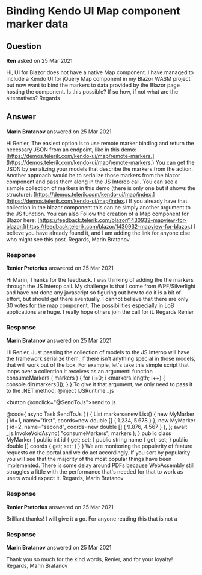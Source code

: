 # Binding Kendo UI Map component marker data

## Question

**Ren** asked on 25 Mar 2021

Hi, UI for Blazor does not have a native Map component. I have managed to include a Kendo UI for jQuery Map component in my Blazor WASM project but now want to bind the markers to data provided by the Blazor page hosting the component. Is this possible? If so how, if not what are the alternatives? Regards

## Answer

**Marin Bratanov** answered on 25 Mar 2021

Hi Renier, The easiest option is to use remote marker binding and return the necessary JSON from an endpoint, like in this demo: [https://demos.telerik.com/kendo-ui/map/remote-markers.](https://demos.telerik.com/kendo-ui/map/remote-markers.) You can get the JSON by serializing your models that describe the markers from the action. Another approach would be to serialize those markers from the blazor component and pass them along in the JS Interop call. You can see a sample collection of markers in this demo (there is only one but it shows the structure): [https://demos.telerik.com/kendo-ui/map/index.](https://demos.telerik.com/kendo-ui/map/index.) If you already have that collection in the blazor component this can be simply another argument to the JS function. You can also Follow the creation of a Map component for Blazor here: [https://feedback.telerik.com/blazor/1430932-mapview-for-blazor.](https://feedback.telerik.com/blazor/1430932-mapview-for-blazor.) I believe you have already found it, and I am adding the link for anyone else who might see this post. Regards, Marin Bratanov

### Response

**Renier Pretorius** answered on 25 Mar 2021

Hi Marin, Thanks for the feedback. I was thinking of adding the the markers through the JS Interop call. My challenge is that I come from WPF/Silverlight and have not done any javascript so figuring out how to do it is a bit of effort, but should get there eventually. I cannot believe that there are only 30 votes for the map component. The possibilities especially in LoB applications are huge. I really hope others join the call for it. Regards Renier

### Response

**Marin Bratanov** answered on 25 Mar 2021

Hi Renier, Just passing the collection of models to the JS Interop will have the framework serialize them. If there isn't anything special in those models, that will work out of the box. For example, let's take this simple script that loops over a collection it receives as an argument: function consumeMarkers ( markers ) { for (i=0; i <markers.length; i++)
{ console.dir(markers[i]);
}
} To give it that argument, we only need to pass it to the .NET method: @inject IJSRuntime _js

<button @onclick="@SendToJs">send to js</button>

@code{ async Task SendToJs ( ) {
List<MyMarker> markers=new List<MyMarker>()
{ new MyMarker
{
id=1,
name="first",
coords=new double [] { 1.234, 5.678 }
}, new MyMarker
{
id=2,
name="second",
coords=new double [] { 9.876, 4.567 }
},
}; await _js.InvokeVoidAsync( "consumeMarkers", markers ); } public class MyMarker { public int id { get; set; } public string name { get; set; } public double [] coords { get; set; }
}
} We are monitoring the popularity of feature requests on the portal and we do act accordingly. If you sort by popularity you will see that the majority of the most popular things have been implemented. There is some delay around PDFs because WebAssembly still struggles a little with the performance that's needed for that to work as users would expect it. Regards, Marin Bratanov

### Response

**Renier Pretorius** answered on 25 Mar 2021

Brilliant thanks! I will give it a go. For anyone reading this that is not a

### Response

**Marin Bratanov** answered on 25 Mar 2021

Thank you so much for the kind words, Renier, and for your loyalty! Regards, Marin Bratanov
